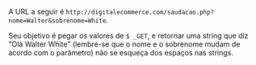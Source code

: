 A URL a seguir é `http://digitalecommerce.com/saudacao.php?nome=Walter&sobrenome=White`.

Seu objetivo é pegar os valores de `$ _GET`, e retornar uma string que diz "Olá Walter White" (lembre-se que o nome e o sobrenome mudam de acordo com o parâmetro) não se esqueça dos espaços nas strings.